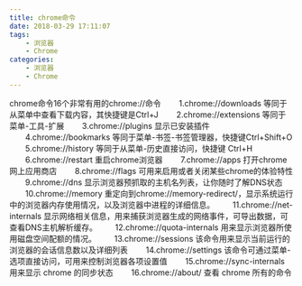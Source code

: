```yaml
---
title: chrome命令
date: 2018-03-29 17:11:07
tags:
    - 浏览器
    - Chrome
categories:
    - 浏览器
    - Chrome
---
```

chrome命令16个非常有用的chrome://命令
　　1.chrome://downloads 等同于从菜单中查看下载内容，其快捷键是Ctrl+J
　　2.chrome://extensions 等同于菜单-工具-扩展
　　3.chrome://plugins 显示已安装插件
　　4.chrome://bookmarks 等同于菜单-书签-书签管理器，快捷键Ctrl+Shift+O
　　5.chrome://history 等同于从菜单-历史直接访问，快捷键 Ctrl+H
　　6.chrome://restart 重启chrome浏览器
　　7.chrome://apps 打开chrome网上应用商店
　　8.chrome://flags 可用来启用或者关闭某些chrome的体验特性
　　9.chrome://dns 显示浏览器预抓取的主机名列表，让你随时了解DNS状态
　　10.chrome://memory 重定向到chrome://memory-redirect/，显示系统运行中的浏览器内存使用情况，以及浏览器中进程的详细信息。
　　11.chrome://net-internals 显示网络相关信息，用来捕获浏览器生成的网络事件，可导出数据，可查看DNS主机解析缓存。
　　12.chrome://quota-internals 用来显示浏览器所使用磁盘空间配额的情况。
　　13.chrome://sessions 该命令用来显示当前运行的浏览器的会话信息数以及详细列表
　　14.chrome://settings 该命令可通过菜单-选项直接访问，可用来控制浏览器各项设置值
　　15.chrome://sync-internals 用来显示 chrome 的同步状态
　　16.chrome://about/ 查看 chrome 所有的命令
